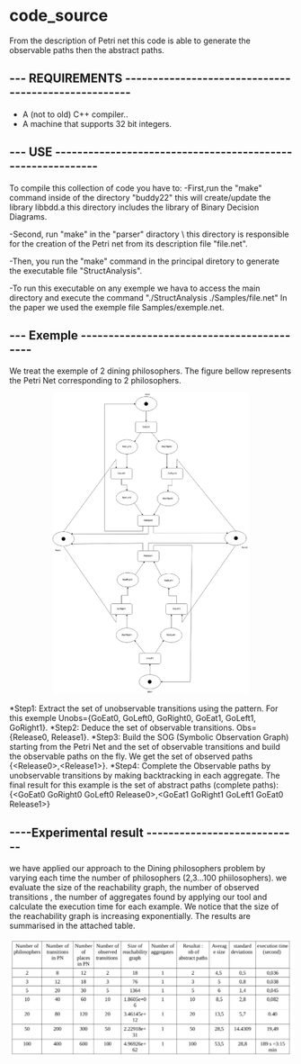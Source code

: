 # code_source
From the description of Petri net this code is able to generate the observable paths then the abstract paths.

--- REQUIREMENTS ----------------------------------------------------
---------------------------------------------------------------------

* A (not to old) C++ compiler..
* A machine that supports 32 bit integers.


--- USE -----------------------------------------------------------
---------------------------------------------------------------------

To compile this collection of code you have to: 
-First,run the "make" command inside of the directory "buddy22" this will create/update the library libbdd.a
this directory includes the library of Binary Decision Diagrams.

-Second, run  "make" in the "parser" diractory \\ this directory is responsible for the creation of the  Petri net
from its description file  "file.net".

-Then, you run the "make" command in the principal diretory  to generate the executable file  "StructAnalysis".

-To run this executable on any exemple we hava to access the main directory and execute the command "./StructAnalysis ./Samples/file.net" 
In the paper we used the exemple file Samples/exemple.net.

--- Exemple ------------------------------------------
------------------------------------------------------

We treat the exemple of 2 dining philosophers.
The figure bellow represents the Petri Net corresponding to 2 philosophers.
<p align="center">
  <img src="philo2.png" width="350" alt="petri net">
</p>

  
  *Step1: Extract the set of unobservable transitions using the pattern. For this exemple Unobs={GoEat0, GoLeft0, GoRight0, GoEat1, GoLeft1, GoRight1}.
  *Step2: Deduce the set of observable transitions. Obs={Release0, Release1}.
  *Step3: Build the SOG (Symbolic Observation Graph) starting from the Petri Net and the set of observable transitions and build the observable paths on the fly. We get the set of observed paths {\<Release0\>,\<Release1\>}. 
  *Step4: Complete the Observable paths by unobservable transitions by making backtracking in each aggregate.
  The final result for this example is the set of abstract paths (complete paths): {\<GoEat0 GoRight0 GoLeft0 Release0\>,\<GoEat1 GoRight1 GoLeft1 GoEat0 Release1\>}


----Experimental result ----------------------------
----------------------------------------------------

we have applied our approach to the Dining philosophers problem by varying each time the number of philosophers (2,3...100 phiilosophers).
we evaluate the size of the reachability graph, the number of observed transitions , the number of aggregates found by applying our tool 
and calculate the execution time for each example.
We notice that the size of the reachability graph is increasing exponentially.
The results are summarised in the attached table. 
<p align="center">
  <img src="comparatif.png" width="600" alt="comparative table">
</p>

